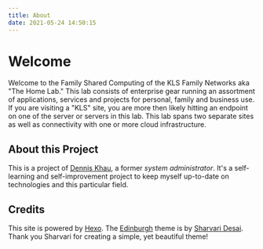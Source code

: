 ```yaml
---
title: About
date: 2021-05-24 14:50:15
---
```

# Welcome
Welcome to the Family Shared Computing of the KLS Family Networks aka "The Home Lab." This lab consists of enterprise gear running an assortment of applications, services and projects for personal, family and business use. If you are visiting a "KLS" site, you are more then likely hitting an endpoint on one of the server or servers in this lab. This lab spans two separate sites as well as connectivity with one or more cloud infrastructure.

## About this Project
This is a project of [Dennis Khau](https://dennisdoes.net), a former <em>system administrator</em>. It's a self-learning and self-improvement project to keep myself up-to-date on technologies and this particular field.

## Credits
This site is powered by [Hexo](https://hexo.io/). The [Edinburgh](https://github.com/sharvaridesai/hexo-theme-edinburgh) theme is by [Sharvari Desai](http://www.sharvaridesai.com/). Thank you Sharvari for creating a simple, yet beautiful theme!